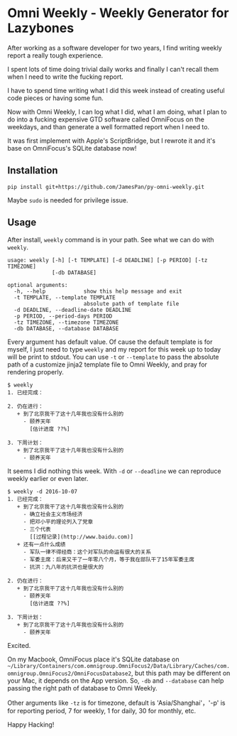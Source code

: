 # Omni Weekly - Weekly Generator for Lazybones

After working as a software developer for two years, I find writing weekly report a really tough experience.

I spent lots of time doing trivial daily works and finally I can't recall them when I need to write the fucking report.

I have to spend time writing what I did this week instead of creating useful code pieces or having some fun. 

Now with Omni Weekly, I can log what I did, what I am doing, what I plan to do into a fucking expensive GTD software
called OmniFocus on the weekdays, and than generate a well formatted report when I need to.

It was first implement with Apple's ScriptBridge, but I rewrote it and it's base on OmniFocus's SQLite database
now!

## Installation

```
pip install git+https://github.com/JamesPan/py-omni-weekly.git
```

Maybe `sudo` is needed for privilege issue.

## Usage

After install, `weekly` command is in your path. See what we can do with `weekly`.

```
usage: weekly [-h] [-t TEMPLATE] [-d DEADLINE] [-p PERIOD] [-tz TIMEZONE]
              [-db DATABASE]

optional arguments:
  -h, --help            show this help message and exit
  -t TEMPLATE, --template TEMPLATE
                        absolute path of template file
  -d DEADLINE, --deadline-date DEADLINE
  -p PERIOD, --period-days PERIOD
  -tz TIMEZONE, --timezone TIMEZONE
  -db DATABASE, --database DATABASE
```

Every argument has default value. Of cause the default template is for myself, I just need to type `weekly` and my
report for this week up to today will be print to stdout. You can use `-t` or `--template` to pass the absolute path
of a customize jinja2 template file to Omni Weekly, and pray for rendering properly.

```
$ weekly
1. 已经完成：

2. 仍在进行：
   + 到了北京我干了这十几年我也没有什么别的
     - 颐养天年  
       [估计进度 ??%]

3. 下周计划：
   + 到了北京我干了这十几年我也没有什么别的
     - 颐养天年
```

It seems I did nothing this week. With `-d` or `--deadline` we can reproduce weekly earlier or even later.

```
$ weekly -d 2016-10-07
1. 已经完成：
   + 到了北京我干了这十几年我也没有什么别的
     - 确立社会主义市场经济
     - 把邓小平的理论列入了党章
     - 三个代表  
       [[过程记录](http://www.baidu.com)]
   + 还有一点什么成绩
     - 军队一律不得经商：这个对军队的命运有很大的关系
     - 军委主席：后来又干了一年零八个月，等于我在部队干了15年军委主席
     - 抗洪：九八年的抗洪也是很大的

2. 仍在进行：
   + 到了北京我干了这十几年我也没有什么别的
     - 颐养天年  
       [估计进度 ??%]

3. 下周计划：
   + 到了北京我干了这十几年我也没有什么别的
     - 颐养天年
```

Excited.

On my Macbook, OmniFocus place it's SQLite database on
`~/Library/Containers/com.omnigroup.OmniFocus2/Data/Library/Caches/com.omnigroup.OmniFocus2/OmniFocusDatabase2`, but
this path may be different on your Mac, it depends on the App version. So, `-db` and `--database` can help passing the
right path of database to Omni Weekly.

Other arguments like `-tz` is for timezone, default is 'Asia/Shanghai'，'-p' is for reporting period, 7 for weekly, 1
for daily, 30 for monthly, etc.

Happy Hacking!
